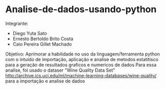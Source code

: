 # Analise-de-dados-usando-python

Integrante:
- Diego Yuta Sato
- Ernesto Bertoldo Brito Costa
- Caio Pereira Gillet Machado

Objetivo:
  Aprimorar a habilidade no uso da linguagem/ferramenta python com o intuido de importação, aplicação e analise de metodos estatitisco para a geração de resultados graficos e numericos de dados
  Para essa analise, foi usado o dataser "Wine Quality Data Set" http://archive.ics.uci.edu/ml/machine-learning-databases/wine-quality/ para a importação e analise de dados
